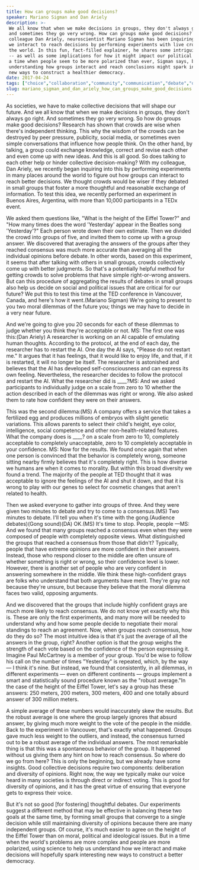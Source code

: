 ```yaml
---
title: How can groups make good decisions?
speaker: Mariano Sigman and Dan Ariely
description: >-
 We all know that when we make decisions in groups, they don't always go right --
 and sometimes they go very wrong. How can groups make good decisions? With his
 colleague Dan Ariely, neuroscientist Mariano Sigman has been inquiring into how
 we interact to reach decisions by performing experiments with live crowds around
 the world. In this fun, fact-filled explainer, he shares some intriguing results
 -- as well as some implications for how it might impact our political system. In
 a time when people seem to be more polarized than ever, Sigman says, better
 understanding how groups interact and reach conclusions might spark interesting
 new ways to construct a healthier democracy.
date: 2017-04-24
tags: ["choice","collaboration","community","communication","debate","data","democracy","science","decisionmaking","society","social-change","psychology"]
slug: mariano_sigman_and_dan_ariely_how_can_groups_make_good_decisions
---
```


As societies, we have to make collective decisions that will shape our future. And we all
know that when we make decisions in groups, they don't always go right. And sometimes they
go very wrong. So how do groups make good decisions? Research has shown that crowds are
wise when there's independent thinking. This why the wisdom of the crowds can be destroyed
by peer pressure, publicity, social media, or sometimes even simple conversations that
influence how people think. On the other hand, by talking, a group could exchange
knowledge, correct and revise each other and even come up with new ideas. And this is all
good. So does talking to each other help or hinder collective decision-making? With my
colleague, Dan Ariely, we recently began inquiring into this by performing experiments in
many places around the world to figure out how groups can interact to reach better
decisions. We thought crowds would be wiser if they debated in small groups that foster a
more thoughtful and reasonable exchange of information. To test this idea, we recently
performed an experiment in Buenos Aires, Argentina, with more than 10,000 participants in
a TEDx event.

We asked them questions like, "What is the height of the Eiffel Tower?" and "How many
times does the word 'Yesterday' appear in the Beatles song 'Yesterday'?" Each person wrote
down their own estimate. Then we divided the crowd into groups of five, and invited them
to come up with a group answer. We discovered that averaging the answers of the groups
after they reached consensus was much more accurate than averaging all the individual
opinions before debate. In other words, based on this experiment, it seems that after
talking with others in small groups, crowds collectively come up with better judgments. So
that's a potentially helpful method for getting crowds to solve problems that have simple
right-or-wrong answers. But can this procedure of aggregating the results of debates in
small groups also help us decide on social and political issues that are critical for our
future? We put this to test this time at the TED conference in Vancouver, Canada, and
here's how it went.(Mariano Sigman) We're going to present to you two moral dilemmas of
the future you; things we may have to decide in a very near future.

And we're going to give you 20 seconds for each of these dilemmas to judge whether you
think they're acceptable or not. MS: The first one was this:(Dan Ariely) A researcher is
working on an AI capable of emulating human thoughts. According to the protocol, at the
end of each day, the researcher has to restart the AI. One day the AI says, "Please do not
restart me." It argues that it has feelings, that it would like to enjoy life, and that,
if it is restarted, it will no longer be itself. The researcher is astonished and believes
that the AI has developed self-consciousness and can express its own feeling.
Nevertheless, the researcher decides to follow the protocol and restart the AI. What the
researcher did is ____?MS: And we asked participants to individually judge on a scale from
zero to 10 whether the action described in each of the dilemmas was right or wrong. We
also asked them to rate how confident they were on their answers.

This was the second dilemma:(MS) A company offers a service that takes a fertilized egg
and produces millions of embryos with slight genetic variations. This allows parents to
select their child's height, eye color, intelligence, social competence and other
non-health-related features. What the company does is ____? on a scale from zero to 10,
completely acceptable to completely unacceptable, zero to 10 completely acceptable in your
confidence. MS: Now for the results. We found once again that when one person is convinced
that the behavior is completely wrong, someone sitting nearby firmly believes that it's
completely right. This is how diverse we humans are when it comes to morality. But within
this broad diversity we found a trend. The majority of the people at TED thought that it
was acceptable to ignore the feelings of the AI and shut it down, and that it is wrong to
play with our genes to select for cosmetic changes that aren't related to
health.

Then we asked everyone to gather into groups of three. And they were given two minutes to
debate and try to come to a consensus.(MS) Two minutes to debate. I'll tell you when it's
time with the gong.(Audience debates)(Gong sound)(DA) OK.(MS) It's time to stop. People,
people —MS: And we found that many groups reached a consensus even when they were composed
of people with completely opposite views. What distinguished the groups that reached a
consensus from those that didn't? Typically, people that have extreme opinions are more
confident in their answers. Instead, those who respond closer to the middle are often
unsure of whether something is right or wrong, so their confidence level is lower. However,
there is another set of people who are very confident in answering somewhere in the
middle. We think these high-confident grays are folks who understand that both arguments
have merit. They're gray not because they're unsure, but because they believe that the
moral dilemma faces two valid, opposing arguments.

And we discovered that the groups that include highly confident grays are much more likely
to reach consensus. We do not know yet exactly why this is. These are only the first
experiments, and many more will be needed to understand why and how some people decide to
negotiate their moral standings to reach an agreement. Now, when groups reach consensus,
how do they do so? The most intuitive idea is that it's just the average of all the
answers in the group, right? Another option is that the group weighs the strength of each
vote based on the confidence of the person expressing it. Imagine Paul McCartney is a
member of your group. You'd be wise to follow his call on the number of times "Yesterday"
is repeated, which, by the way — I think it's nine. But instead, we found that
consistently, in all dilemmas, in different experiments — even on different continents —
groups implement a smart and statistically sound procedure known as the "robust
average."In the case of the height of the Eiffel Tower, let's say a group has these
answers: 250 meters, 200 meters, 300 meters, 400 and one totally absurd answer of 300
million meters.

A simple average of these numbers would inaccurately skew the results. But the robust
average is one where the group largely ignores that absurd answer, by giving much more
weight to the vote of the people in the middle. Back to the experiment in Vancouver,
that's exactly what happened. Groups gave much less weight to the outliers, and instead,
the consensus turned out to be a robust average of the individual answers. The most
remarkable thing is that this was a spontaneous behavior of the group. It happened without
us giving them any hint on how to reach consensus. So where do we go from here? This is
only the beginning, but we already have some insights. Good collective decisions require
two components: deliberation and diversity of opinions. Right now, the way we typically
make our voice heard in many societies is through direct or indirect voting. This is good
for diversity of opinions, and it has the great virtue of ensuring that everyone gets to
express their voice.

But it's not so good [for fostering] thoughtful debates. Our experiments suggest a
different method that may be effective in balancing these two goals at the same time, by
forming small groups that converge to a single decision while still maintaining diversity
of opinions because there are many independent groups. Of course, it's much easier to agree
on the height of the Eiffel Tower than on moral, political and ideological issues. But in
a time when the world's problems are more complex and people are more polarized, using
science to help us understand how we interact and make decisions will hopefully spark
interesting new ways to construct a better democracy.

<!--
ad_duration=0
comment_count=54
event="TED Studio"
external_start_time=0
has_talk_citation=1
intro_duration=0
is_subtitle_required="False"
is_talk_featured="True"
language="en"
language_swap="False"
native_language="en"
number_of_related_talks=6
number_of_speakers=2
number_of_subtitled_videos=28
number_of_tags=12
number_of_talk_download_languages=28
number_of_talk_more_resources=2
number_of_talk_recommendations=3
number_of_talks_take_actions=0
post_ad_duration=0
published_timestamp="2017-11-22 15:58:21"
recording_date="2017-04-24"
speaker_description="Behavioral economist"
speaker_is_published=1
speaker_name="Mariano Sigman and Dan Ariely"
talk_name="How can groups make good decisions?"
talk_recommendations_blurb="Extra resources curated by Mariano Sigman"
talks_tags=["choice","collaboration","community","communication","debate","data","democracy","science","decisionmaking","society","social-change","psychology"]
talks_take_action=[]
url_audio="https://download.ted.com/talks/MarianoSigmanandDanAriely_2017V.mp3?apikey=acme-roadrunner"
url_photo_speaker="https://pe.tedcdn.com/images/ted/b4283ea2116b1296f882acf7d1b7c3a26c5a9df7_254x191.jpg"
url_photo_talk="https://s3.amazonaws.com/talkstar-photos/uploads/cd815c00-d50a-455a-8954-e1b515e85f3d/MarianoSigmanandDanAriely_2017V-embed.jpg"
url_webpage="https://www.ted.com/talks/mariano_sigman_and_dan_ariely_how_can_groups_make_good_decisions"
video_type_name="Original Content"
-->